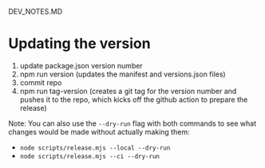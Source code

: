 DEV_NOTES.MD

# Updating the version

1. update package.json version number
2. npm run version (updates the manifest and versions.json files)
3. commit repo
4. npm run tag-version (creates a git tag for the version number and pushes it to the repo, which kicks off the github action to prepare the release)

Note: You can also use the `--dry-run` flag with both commands to see what changes would be made without actually making them:
- `node scripts/release.mjs --local --dry-run`
- `node scripts/release.mjs --ci --dry-run`
